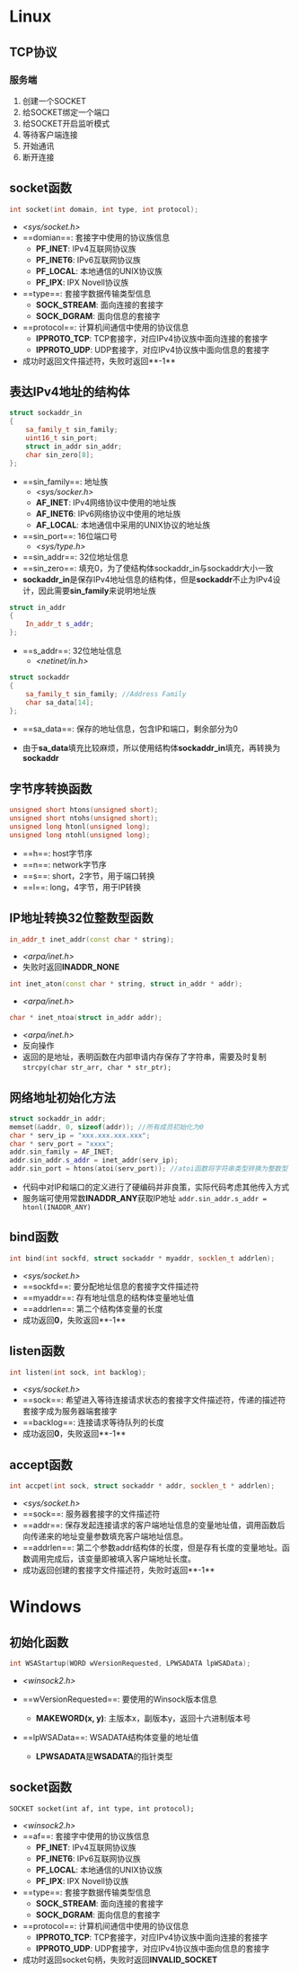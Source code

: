 # Linux

## TCP协议

### 服务端
1. 创建一个SOCKET
2. 给SOCKET绑定一个端口
3. 给SOCKET开启监听模式
4. 等待客户端连接
5. 开始通讯
6. 断开连接

##  socket函数

```c++
int socket(int domain, int type, int protocol);
```

- *<sys/socket.h>*
- ==domian==: 套接字中使用的协议族信息
  - **PF_INET**: IPv4互联网协议族
  - **PF_INET6**: IPv6互联网协议族
  - **PF_LOCAL**: 本地通信的UNIX协议族
  - **PF_IPX**: IPX Novell协议族
- ==type==: 套接字数据传输类型信息
  - **SOCK_STREAM**: 面向连接的套接字
  - **SOCK_DGRAM**: 面向信息的套接字
- ==protocol==: 计算机间通信中使用的协议信息
  - **IPPROTO_TCP**: TCP套接字，对应IPv4协议族中面向连接的套接字
  - **IPPROTO_UDP**: UDP套接字，对应IPv4协议族中面向信息的套接字
- 成功时返回文件描述符，失败时返回**-1**

## 表达IPv4地址的结构体

```c++
struct sockaddr_in
{
    sa_family_t sin_family;
    uint16_t sin_port;
    struct in_addr sin_addr;
    char sin_zero[8];
};
```
- ==sin_family==: 地址族
  - *<sys/socker.h>*
  - **AF_INET**: IPv4网络协议中使用的地址族
  - **AF_INET6**: IPv6网络协议中使用的地址族
  - **AF_LOCAL**: 本地通信中采用的UNIX协议的地址族
- ==sin_port==: 16位端口号
  - *<sys/type.h>*
- ==sin_addr==: 32位地址信息
- ==sin_zero==: 填充0，为了使结构体sockaddr_in与sockaddr大小一致
- **sockaddr_in**是保存IPv4地址信息的结构体，但是**sockaddr**不止为IPv4设计，因此需要**sin_family**来说明地址族

```c++
struct in_addr
{
	In_addr_t s_addr;
};
```
- ==s_addr==: 32位地址信息
  - *<netinet/in.h>*

```c++
struct sockaddr
{
    sa_family_t sin_family; //Address Family
    char sa_data[14];
};
```
- ==sa_data==: 保存的地址信息，包含IP和端口，剩余部分为0

- 由于**sa_data**填充比较麻烦，所以使用结构体**sockaddr_in**填充，再转换为**sockaddr**

## 字节序转换函数

```c++
unsigned short htons(unsigned short);
unsigned short ntohs(unsigned short);
unsigned long htonl(unsigned long);
unsigned long ntohl(unsigned long);
```
- ==h==: host字节序
- ==n==: network字节序
- ==s==: short，2字节，用于端口转换
- ==l==: long，4字节，用于IP转换

## IP地址转换32位整数型函数

```c++
in_addr_t inet_addr(const char * string);
```
- *<arpa/inet.h>*
- 失败时返回**INADDR_NONE**

```c++
int inet_aton(const char * string, struct in_addr * addr);
```
- *<arpa/inet.h>*

```c++
char * inet_ntoa(struct in_addr addr);
```
- *<arpa/inet.h>*
- 反向操作
- 返回的是地址，表明函数在内部申请内存保存了字符串，需要及时复制
  `strcpy(char str_arr, char * str_ptr);`

## 网络地址初始化方法
```c++
struct sockaddr_in addr;
memset(&addr, 0, sizeof(addr));	//所有成员初始化为0
char * serv_ip = "xxx.xxx.xxx.xxx";
char * serv_port = "xxxx";
addr.sin_family = AF_INET;
addr.sin_addr.s_addr = inet_addr(serv_ip);
addr.sin_port = htons(atoi(serv_port)); //atoi函数将字符串类型转换为整数型
```
- 代码中对IP和端口的定义进行了硬编码并非良策，实际代码考虑其他传入方式
- 服务端可使用常数**INADDR_ANY**获取IP地址
  `addr.sin_addr.s_addr = htonl(INADDR_ANY)`

## bind函数

```c++
int bind(int sockfd, struct sockaddr * myaddr, socklen_t addrlen);
```
- *<sys/socket.h>*
- ==sockfd==: 要分配地址信息的套接字文件描述符
- ==myaddr==: 存有地址信息的结构体变量地址值
- ==addrlen==: 第二个结构体变量的长度
- 成功返回**0**，失败返回**-1**

## listen函数

```c++
int listen(int sock, int backlog);
```

- *<sys/socket.h>*
- ==sock==: 希望进入等待连接请求状态的套接字文件描述符，传递的描述符套接字成为服务器端套接字
- ==backlog==: 连接请求等待队列的长度
- 成功返回**0**，失败返回**-1**

## accept函数

```c++
int accpet(int sock, struct sockaddr * addr, socklen_t * addrlen);
```

* *<sys/socket.h>*
* ==sock==: 服务器套接字的文件描述符
* ==addr==: 保存发起连接请求的客户端地址信息的变量地址值，调用函数后向传递来的地址变量参数填充客户端地址信息。
* ==addrlen==: 第二个参数addr结构体的长度，但是存有长度的变量地址。函数调用完成后，该变量即被填入客户端地址长度。
* 成功返回创建的套接字文件描述符，失败时返回**-1**



# Windows

## 初始化函数

```c++
int WSAStartup(WORD wVersionRequested, LPWSADATA lpWSAData);
```
- *<winsock2.h>*
- ==wVersionRequested==: 要使用的Winsock版本信息
  - **MAKEWORD(x, y)**: 主版本x，副版本y，返回十六进制版本号

- ==lpWSAData==: WSADATA结构体变量的地址值
  - **LPWSADATA**是**WSADATA**的指针类型




## socket函数

`SOCKET socket(int af, int type, int protocol);`

- *<winsock2.h>*
- ==af==: 套接字中使用的协议族信息
  - **PF_INET**: IPv4互联网协议族
  - **PF_INET6**: IPv6互联网协议族
  - **PF_LOCAL**: 本地通信的UNIX协议族
  - **PF_IPX**: IPX Novell协议族
- ==type==: 套接字数据传输类型信息
  - **SOCK_STREAM**: 面向连接的套接字
  - **SOCK_DGRAM**: 面向信息的套接字
- ==protocol==: 计算机间通信中使用的协议信息
  - **IPPROTO_TCP**: TCP套接字，对应IPv4协议族中面向连接的套接字
  - **IPPROTO_UDP**: UDP套接字，对应IPv4协议族中面向信息的套接字
- 成功时返回socket句柄，失败时返回**INVALID_SOCKET**





